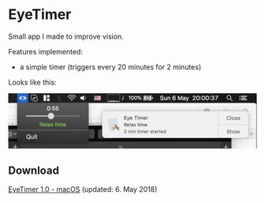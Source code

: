 # EyeTimer

Small app I made to improve vision.

Features implemented:
* a simple timer (triggers every 20 minutes for 2 minutes)

Looks like this:
<p align="center">
<img src="https://github.com/DV1X3R/EyeTimer/raw/master/bin-stable/EyeTimer%201.0.png" />
</p>

Download
--------

[EyeTimer 1.0 - macOS](https://github.com/DV1X3R/EyeTimer/raw/master/bin-stable/EyeTimer%201.0.zip) (updated: 6. May 2018)
